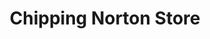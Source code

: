 ---
title: "Chipping Norton Store"
url: /chipping-norton/chipping-norton-store/
shop: Lebensmittel
---